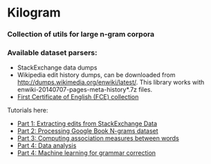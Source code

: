 # Kilogram
### Collection of utils for large n-gram corpora

### Available dataset parsers:

* StackExchange data dumps
* Wikipedia edit history dumps, can be downloaded from http://dumps.wikimedia.org/enwiki/latest/.
  This library works with enwiki-20140707-pages-meta-history*.7z files.
* [First Certificate of English (FCE) collection](http://ilexir.co.uk/applications/clc-fce-dataset/)

Tutorials here:

 * [Part 1: Extracting edits from StackExchange Data](http://nbviewer.ipython.org/github/dragoon/kilogram/blob/master/notebooks/stackexchange_edit_extraction.ipynb)
 * [Part 2: Processing Google Book N-grams dataset](http://nbviewer.ipython.org/github/dragoon/kilogram/blob/master/notebooks/process_google_ngrams.ipynb)
 * [Part 3: Computing association measures between words](http://nbviewer.ipython.org/github/dragoon/kilogram/blob/master/notebooks/pmi_association_measures.ipynb)
 * [Part 4: Data analysis](http://nbviewer.ipython.org/github/dragoon/kilogram/blob/master/notebooks/data_analysis_generic.ipynb)
 * [Part 4: Machine learning for grammar correction](http://nbviewer.ipython.org/github/dragoon/kilogram/blob/master/notebooks/ml_grammar.ipynb)
